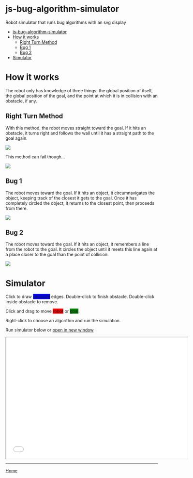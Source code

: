 # js-bug-algorithm-simulator
Robot simulator that runs bug algorithms with an svg display

- [js-bug-algorithm-simulator](#js-bug-algorithm-simulator)
- [How it works](#how-it-works)
	- [Right Turn Method](#right-turn-method)
	- [Bug 1](#bug-1)
	- [Bug 2](#bug-2)
- [Simulator](#simulator)

# How it works
The robot only has knowledge of three things: the global position of itself, the global position of the goal, and the point at which it is in collision with an obstacle, if any.

## Right Turn Method

With this method, the robot moves straight toward the goal. If it hits an obstacle, it turns right and follows the wall until it has a straight path to the goal again.

![](https://i.imgur.com/albGKkB.png)

This method can fail though...

![](https://i.imgur.com/vXyh83x.png)

## Bug 1

The robot moves toward the goal. If it hits an object, it circumnavigates the object, keeping track of the closest it gets to the goal. Once it has completely circled the object, it returns to the closest point, then proceeds from there.

![](https://i.imgur.com/KQWwbB3.png)

## Bug 2

The robot moves toward the goal. If it hits an object, it remembers a line from the robot to the goal. It circles the object until it meets this line again at a place closer to the goal than the point of collision.

![](https://i.imgur.com/hJt5Uae.png)

# Simulator

Click to draw <span style="background-color:blue">obstacle</span> edges. Double-click to finish obstacle. Double-click inside obstacle to remove.

Click and drag to move <span style="background-color:red">robot</span> or <span style="background-color:green">goal</span>.

Right-click to choose an algorithm and run the simulation.

Run simulator below or <a href="#" onClick="MyWindow=window.open('sim.html','MyWindow',width=600,height=400); return false;">open in new window</a>

<iframe src="sim.html" style="width:600px;height:400px"></iframe>

----

[Home](http://ryandowning.net)
